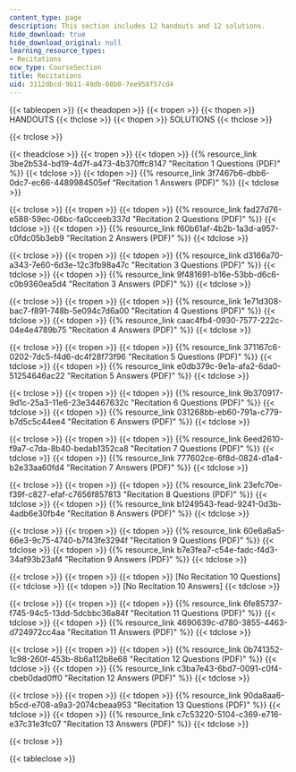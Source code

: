 ```yaml
---
content_type: page
description: This section includes 12 handouts and 12 solutions.
hide_download: true
hide_download_original: null
learning_resource_types:
- Recitations
ocw_type: CourseSection
title: Recitations
uid: 3112dbcd-9b11-49db-60b0-7ee958f57cd4
---
```


{{< tableopen >}}
{{< theadopen >}}
{{< tropen >}}
{{< thopen >}}
HANDOUTS
{{< thclose >}}
{{< thopen >}}
SOLUTIONS
{{< thclose >}}

{{< trclose >}}

{{< theadclose >}}
{{< tropen >}}
{{< tdopen >}}
{{% resource_link 3be2b534-bd19-4d7f-a473-4b370ffc8147 "Recitation 1 Questions (PDF)" %}}
{{< tdclose >}}
{{< tdopen >}}
{{% resource_link 3f7467b6-dbb6-0dc7-ec66-4489984505ef "Recitation 1 Answers (PDF)" %}}
{{< tdclose >}}

{{< trclose >}}
{{< tropen >}}
{{< tdopen >}}
{{% resource_link fad27d76-e588-59ec-06bc-fa0cceeb337d "Recitation 2 Questions (PDF)" %}}
{{< tdclose >}}
{{< tdopen >}}
{{% resource_link f60b61af-4b2b-1a3d-a957-c0fdc05b3eb9 "Recitation 2 Answers (PDF)" %}}
{{< tdclose >}}

{{< trclose >}}
{{< tropen >}}
{{< tdopen >}}
{{% resource_link d3166a70-a343-7e60-6d3e-12c3fb98a47c "Recitation 3 Questions (PDF)" %}}
{{< tdclose >}}
{{< tdopen >}}
{{% resource_link 9f481691-b16e-53bb-d6c6-c0b9360ea5d4 "Recitation 3 Answers (PDF)" %}}
{{< tdclose >}}

{{< trclose >}}
{{< tropen >}}
{{< tdopen >}}
{{% resource_link 1e71d308-bac7-f891-748b-5e094c7d6a00 "Recitation 4 Questions (PDF)" %}}
{{< tdclose >}}
{{< tdopen >}}
{{% resource_link caac4fb4-0930-7577-222c-04e4e4789b75 "Recitation 4 Answers (PDF)" %}}
{{< tdclose >}}

{{< trclose >}}
{{< tropen >}}
{{< tdopen >}}
{{% resource_link 371167c6-0202-7dc5-f4d6-dc4f28f73f96 "Recitation 5 Questions (PDF)" %}}
{{< tdclose >}}
{{< tdopen >}}
{{% resource_link e0db379c-9e1a-afa2-6da0-51254646ac22 "Recitation 5 Answers (PDF)" %}}
{{< tdclose >}}

{{< trclose >}}
{{< tropen >}}
{{< tdopen >}}
{{% resource_link 9b370917-9d1c-25a3-11e6-23e34467632c "Recitation 6 Questions (PDF)" %}}
{{< tdclose >}}
{{< tdopen >}}
{{% resource_link 031268bb-eb60-791a-c779-b7d5c5c44ee4 "Recitation 6 Answers (PDF)" %}}
{{< tdclose >}}

{{< trclose >}}
{{< tropen >}}
{{< tdopen >}}
{{% resource_link 6eed2610-f9a7-c7da-8b40-bedab1352ca8 "Recitation 7 Questions (PDF)" %}}
{{< tdclose >}}
{{< tdopen >}}
{{% resource_link 777602ce-6f8d-0824-d1a4-b2e33aa60fd4 "Recitation 7 Answers (PDF)" %}}
{{< tdclose >}}

{{< trclose >}}
{{< tropen >}}
{{< tdopen >}}
{{% resource_link 23efc70e-f39f-c827-efaf-c7656f857813 "Recitation 8 Questions (PDF)" %}}
{{< tdclose >}}
{{< tdopen >}}
{{% resource_link b1249543-fead-9241-0d3b-4adb6e30fb4e "Recitation 8 Answers (PDF)" %}}
{{< tdclose >}}

{{< trclose >}}
{{< tropen >}}
{{< tdopen >}}
{{% resource_link 60e6a6a5-66e3-9c75-4740-b7f43fe3294f "Recitation 9 Questions (PDF)" %}}
{{< tdclose >}}
{{< tdopen >}}
{{% resource_link b7e3fea7-c54e-fadc-f4d3-34af93b23af4 "Recitation 9 Answers (PDF)" %}}
{{< tdclose >}}

{{< trclose >}}
{{< tropen >}}
{{< tdopen >}}
\[No Recitation 10 Questions\]
{{< tdclose >}}
{{< tdopen >}}
\[No Recitation 10 Answers\]
{{< tdclose >}}

{{< trclose >}}
{{< tropen >}}
{{< tdopen >}}
{{% resource_link 6fe85737-f745-94c5-13dd-5dcbbc36a84f "Recitation 11 Questions (PDF)" %}}
{{< tdclose >}}
{{< tdopen >}}
{{% resource_link 4690639c-d780-3855-4463-d724972cc4aa "Recitation 11 Answers (PDF)" %}}
{{< tdclose >}}

{{< trclose >}}
{{< tropen >}}
{{< tdopen >}}
{{% resource_link 0b741352-1c98-260f-453b-8b6a112b8e68 "Recitation 12 Questions (PDF)" %}}
{{< tdclose >}}
{{< tdopen >}}
{{% resource_link c3ba7e43-6bd7-0091-c0f4-cbeb0dad0ff0 "Recitation 12 Answers (PDF)" %}}
{{< tdclose >}}

{{< trclose >}}
{{< tropen >}}
{{< tdopen >}}
{{% resource_link 90da8aa6-b5cd-e708-a9a3-2074cbeaa953 "Recitation 13 Questions (PDF)" %}}
{{< tdclose >}}
{{< tdopen >}}
{{% resource_link c7c53220-5104-c369-e716-e37c31e3fc07 "Recitation 13 Answers (PDF)" %}}
{{< tdclose >}}

{{< trclose >}}

{{< tableclose >}}